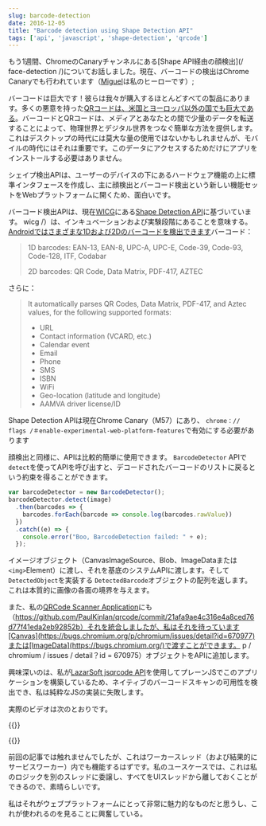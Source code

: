 ```yaml
---
slug: barcode-detection
date: 2016-12-05
title: "Barcode detection using Shape Detection API"
tags: ['api', 'javascript', 'shape-detection', 'qrcode']
---
```



もう1週間、ChromeのCanaryチャンネルにある[Shape API経由の顔検出](/ face-detection /)についてお話しました。現在、バーコードの検出はChrome Canaryでも行われています（[Miguel](https://twitter.com/yellowdoge)は私のヒーローです）;

バーコードは巨大です！彼らは我々が購入するほとんどすべての製品にあります。多くの悪意を持った[QRコードは、米国とヨーロッパ以外の国でも巨大である](https://www.clickz.com/why-have-qr-codes-taken-off-in-china/23662/)。バーコードとQRコードは、メディアとあなたとの間で少量のデータを転送することによって、物理世界とデジタル世界をつなぐ簡単な方法を提供します。これはデスクトップの時代には莫大な量の使用ではないかもしれませんが、モバイルの時代にはそれは重要です。このデータにアクセスするためだけにアプリをインストールする必要はありません。

シェイプ検出APIは、ユーザーのデバイスの下にあるハードウェア機能の上に標準インタフェースを作成し、主に顔検出とバーコード検出という新しい機能セットをWebプラットフォームに開くため、面白いです。

バーコード検出APIは、現在[WICG](https://github.com/)にある[Shape Detection API](https://wicg.github.io/shape-detection-api/#introduction)に基づいています。 wicg /）は、インキュベーションおよび実験段階にあることを意味する。 [Androidではさまざまな1Dおよび2Dのバーコードを検出できます](https://developers.google.com/vision/barcodes-overview)バーコード：

> 1D barcodes: EAN-13, EAN-8, UPC-A, UPC-E, Code-39, Code-93, Code-128, ITF,
> Codabar
>
> 2D barcodes: QR Code, Data Matrix, PDF-417, AZTEC


さらに：

> It automatically parses QR Codes, Data Matrix, PDF-417, and Aztec values, for
> the following supported formats:
>
> * URL
> * Contact information (VCARD, etc.)
> * Calendar event
> * Email
> * Phone
> * SMS
> * ISBN
> * WiFi
> * Geo-location (latitude and longitude)
> * AAMVA driver license/ID


Shape Detection APIは現在Chrome Canary（M57）にあり、 `chrome：// flags /＃enable-experimental-web-platform-features`で有効にする必要があります

顔検出と同様に、APIは比較的簡単に使用できます。 `BarcodeDetector` APIで` detect`を使ってAPIを呼び出すと、デコードされたバーコードのリストに戻るという約束を得ることができます。


```javascript
var barcodeDetector = new BarcodeDetector();
barcodeDetector.detect(image)
  .then(barcodes => {
    barcodes.forEach(barcode => console.log(barcodes.rawValue))
  })
  .catch((e) => {
    console.error("Boo, BarcodeDetection failed: " + e);
  });
```


イメージオブジェクト（CanvasImageSource、Blob、ImageDataまたは ` <img> `Element）に渡し、それを基底のシステムAPIに渡します。そして` DetectedObject`を実装する `DetectedBarcode`オブジェクトの配列を返します。これは本質的に画像の各面の境界を与えます。

また、私の[QRCode Scanner Application](https://qrsnapper.appspot.com)にも（https://github.com/PaulKinlan/qrcode/commit/21afa9ae4c316e4a8ced76d77f41eda2eb92852b）それを統合しましたが、私はそれを待っています[Canvas](https://bugs.chromium.org/p/chromium/issues/detail?id=670977)または[ImageData](https://bugs.chromium.org/)で渡すことができます。 p / chromium / issues / detail？id = 670975）オブジェクトをAPIに追加します。

興味深いのは、私が[LazarSoft jsqrcode API](https://github.com/LazarSoft/jsqrcode)を使用してプレーンJSでこのアプリケーションを構築しているため、ネイティブのバーコードスキャンの可用性を検出でき、私は純粋なJSの実装に失敗します。

実際のビデオは次のとおりです。

{{<youtube LGB0n-dW_HM>}}

{{<youtube Anq_N_SY17o>}}

前回の記事では触れませんでしたが、これはワーカースレッド（および結果的にサービスワーカー）内でも機能するはずです。私のユースケースでは、これは私のロジックを別のスレッドに委譲し、すべてをUIスレッドから離しておくことができるので、素晴らしいです。

私はそれがウェブプラットフォームにとって非常に魅力的なものだと思うし、これが使われるのを見ることに興奮している。